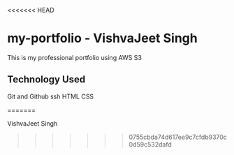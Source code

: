 <<<<<<< HEAD
# my-portfolio - VishvaJeet Singh
This is my professional portfolio using AWS S3 

## Technology Used

Git and Github
ssh 
HTML CSS



=======

VishvaJeet Singh
>>>>>>> 0755cbda74d617ee9c7cfdb9370c0d59c532dafd
